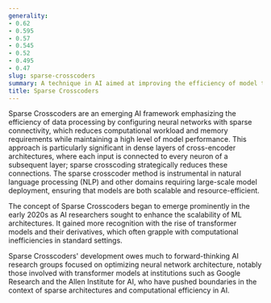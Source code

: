 ```yaml
---
generality:
- 0.62
- 0.595
- 0.57
- 0.545
- 0.52
- 0.495
- 0.47
slug: sparse-crosscoders
summary: A technique in AI aimed at improving the efficiency of model training and inference by using sparse connections between layers rather than dense connections.
title: Sparse Crosscoders
---
```


Sparse Crosscoders are an emerging AI framework emphasizing the efficiency of data processing by configuring neural networks with sparse connectivity, which reduces computational workload and memory requirements while maintaining a high level of model performance. This approach is particularly significant in dense layers of cross-encoder architectures, where each input is connected to every neuron of a subsequent layer; sparse crosscoding strategically reduces these connections. The sparse crosscoder method is instrumental in natural language processing (NLP) and other domains requiring large-scale model deployment, ensuring that models are both scalable and resource-efficient.

The concept of Sparse Crosscoders began to emerge prominently in the early 2020s as AI researchers sought to enhance the scalability of ML architectures. It gained more recognition with the rise of transformer models and their derivatives, which often grapple with computational inefficiencies in standard settings.

Sparse Crosscoders' development owes much to forward-thinking AI research groups focused on optimizing neural network architecture, notably those involved with transformer models at institutions such as Google Research and the Allen Institute for AI, who have pushed boundaries in the context of sparse architectures and computational efficiency in AI.